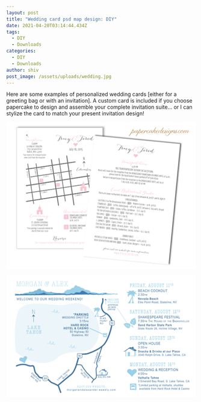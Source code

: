 ```yaml
---
layout: post
title: "Wedding card psd map design: DIY"
date: 2021-04-20T03:14:44.434Z
tags:
  - DIY
  - Downloads
categories:
  - DIY
  - Downloads
author: shiv
post_image: /assets/uploads/wedding.jpg
---
```

Here are some examples of personalized wedding cards \[either for a greeting bag or with an invitation]. A custom card is included if you choose papercake to design and assemble your complete invitation suite... or I can stylize the card to match your present invitation design!

![Map Front Back](/assets/uploads/mapfrontback.jpg "Map Front Back")

![welcome map](/assets/uploads/ma_welcomemapf.jpg "welcome map")